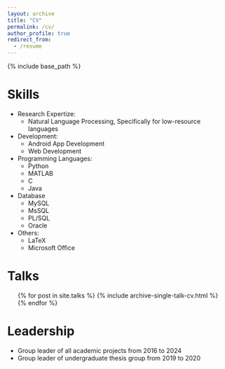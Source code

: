 ```yaml
---
layout: archive
title: "CV"
permalink: /cv/
author_profile: true
redirect_from:
  - /resume
---
```


{% include base_path %}


  
Skills
======
* Research Expertize:
  * Natural Language Processing, Specifically for low-resource languages
* Development:
  * Android App Development
  * Web Development
* Programming Languages:
  * Python
  * MATLAB
  * C
  * Java
* Database
  * MySQL
  * MsSQL
  * PL/SQL
  * Oracle
* Others:
  * LaTeX
  * Microsoft Office

  
Talks
======
  <ul>{% for post in site.talks %}
    {% include archive-single-talk-cv.html %}
  {% endfor %}</ul>
  
  
Leadership
======
* Group leader of all academic projects from 2016 to 2024
* Group leader of undergraduate thesis group from 2019 to 2020
